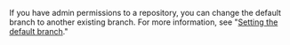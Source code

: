 If you have admin permissions to a repository, you can change the default branch to another existing branch. For more information, see "[Setting the default branch](/github/administering-a-repository/setting-the-default-branch)."
